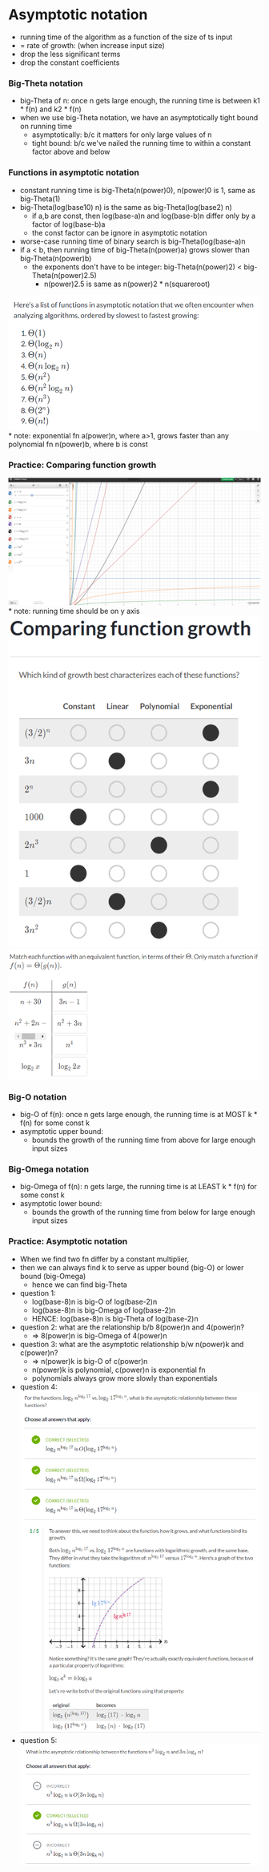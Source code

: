 # Asymptotic notation
* running time of the algorithm as a function of the size of ts input
* = rate of growth: (when increase input size)
* drop the less significant terms
* drop the constant coefficients

### Big-Theta notation
* big-Theta of n: once n gets large enough, the running time is between k1 * f(n) and k2 * f(n)
* when we use big-Theta notation, we have an asymptotically tight bound on running time
  * asymptotically: b/c it matters for only large values of n
  * tight bound: b/c we've nailed the running time to within a constant factor above and below

### Functions in asymptotic notation
* constant running time is big-Theta(n(power)0), n(power)0 is 1, same as big-Theta(1)
* big-Theta(log(base10) n) is the same as big-Theta(log(base2) n)
  * if a,b are const, then log(base-a)n and log(base-b)n differ only by a factor of log(base-b)a
  * the const factor can be ignore in asymptotic notation
* worse-case running time of binary search is big-Theta(log(base-a)n
* if a < b, then running time of big-Theta(n(power)a) grows slower than big-Theta(n(power)b)
  * the exponents don't have to be integer: big-Theta(n(power)2) < big-Theta(n(power)2.5)
    * n(power)2.5 is same as n(power)2 * n(squareroot)
<img src="running-time-fast-to-slow.PNG" alt="sorted running time" />
* note: exponential fn a(power)n, where a>1, grows faster than any polynomial fn n(power)b, where b is const

### Practice: Comparing function growth
<img src="running-time-graph.PNG" alt="running time graph" />
* note: running time should be on y axis
<img src="compare-function-growth.PNG" alt="compare function growth" />
<img src="match-fn.PNG" alt="match function" />

### Big-O notation
* big-O of f(n): once n gets large enough, the running time is at MOST k * f(n) for some const k
* asymptotic upper bound:
  * bounds the growth of the running time from above for large enough input sizes

### Big-Omega notation
* big-Omega of f(n): n gets large, the running time is at LEAST k * f(n) for some const k
* asymptotic lower bound:
  * bounds the growth of the running time from below for large enough input sizes

### Practice: Asymptotic notation
* When we find two fn differ by a constant multiplier,
* then we can always find k to serve as upper bound (big-O) or lower bound (big-Omega)
  * hence we can find big-Theta
* question 1:
  * log(base-8)n is big-O of log(base-2)n
  * log(base-8)n is big-Omega of log(base-2)n
  * HENCE: log(base-8)n is big-Theta of log(base-2)n
* question 2: what are the relationship b/b 8(power)n and 4(power)n?
  * => 8(power)n is big-Omega of 4(power)n
* question 3: what are the asymptotic relationship b/w n(power)k and c(power)n?
  * => n(power)k is big-O of c(power)n
  * n(power)k is polynomial, c(power)n is exponential fn
  * polynomials always grow more slowly than exponentials
* question 4:
  <img src="practice-question.PNG" alt="practice log question" />
* question 5:
  <img src="practice-question5.PNG" alt="practice log question 5" />
